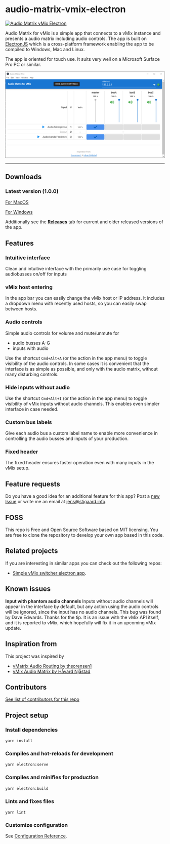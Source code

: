 # audio-matrix-vmix-electron
[![Audio Matrix vMix Electron](https://img.shields.io/github/downloads/jensstigaard/audio-matrix-vmix-electron/total.svg)](../../releases)

Audio Matrix for vMix is a simple app that connects to a vMix instance and presents a audio matrix including audio controls.
The app is built on [ElectronJS](https://electronjs.org) which is a cross-platform framework enabling the app to be compiled to Windows, Mac and Linux.

The app is oriented for touch use. It suits very well on a Microsoft Surface Pro PC or similar.

![Audio Matrix vMix Electron](./readme_assets/overview_050.png "Application overview")

-----

## Downloads

### Latest version (1.0.0)
[For MacOS](../../releases/download/1.0.0/Audio.Matrix.vMix.Electron-1.0.0.dmg)

[For Windows](../../releases/download/1.0.0/Audio.Matrix.vMix.Electron.Setup.1.0.0.exe)

Additionally see the [**Releases**](../../releases) tab for current and older released versions of the app.

## Features
### Intuitive interface
Clean and intuitive interface with the primarily use case for toggling audiobusses on/off for inputs

### vMix host entering
In the app bar you can easily change the vMix host or IP address.
It includes a dropdown menu with recently used hosts, so you can easily swap between hosts.

### Audio controls
Simple audio controls for volume and mute/unmute for
* audio busses A-G
* inputs with audio

Use the shortcut `Cmd+Alt+A` (or the action in the app menu) to toggle visibility of the audio controls.
In some cases it is convenient that the interface is as simple as possible, and only with the audio matrix, without many disturbing controls.

### Hide inputs without audio
Use the shortcut `Cmd+Alt+I` (or the action in the app menu) to toggle visibility of vMix inputs without audio channels.
This enables even simpler interface in case needed.

### Custom bus labels
Give each audio bus a custom label name to enable more convenience in controlling the audio busses and inputs of your production.

### Fixed header
The fixed header ensures faster operation even with many inputs in the vMix setup.

## Feature requests
Do you have a good idea for an additional feature for this app? Post a [new Issue](../../issues/new) or write me an email at <jens@stigaard.info>.

## FOSS
This repo is Free and Open Source Software based on MIT licensing.
You are free to clone the repository to develop your own app based in this code.

## Related projects
If you are interesting in similar apps you can check out the following repos:

* [Simple vMix switcher electron app](https://github.com/jensstigaard/simple-vmix-switcher-electron).

## Known issues
**Input with phantom audio channels**
 Inputs without audio channels will appear in the interface by default, but any action using the audio controls will be ignored, since the input has no audio channels. This bug was found by Dave Edwards. Thanks for the tip. It is an issue with the vMix API itself, and it is reported to vMix, which hopefully will fix it in an upcoming vMix update.

## Inspiration from
This project was inspired by
 * [vMatrix Audio Routing by thsorensen1](https://forums.vmix.com/posts/t21233-vMatrix-audio-routing)
 * [vMix Audio Matrix by Håvard Njåstad](https://github.com/Haavard15/vMixAudioMatrix)

## Contributors
[See list of contributors for this repo](../../graphs/contributors)

## Project setup
### Install dependencies
```
yarn install
```

### Compiles and hot-reloads for development
```
yarn electron:serve
```

### Compiles and minifies for production
```
yarn electron:build
```

### Lints and fixes files
```
yarn lint
```

### Customize configuration
See [Configuration Reference](https://cli.vuejs.org/config/).
